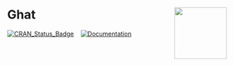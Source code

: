 # Ghat <img src="https://github.com/Medhat86/Ghat/blob/master/1649142570895.jpg" align="right" alt="" width="120" />


[![CRAN_Status_Badge](http://www.r-pkg.org/badges/version/sjPlot)](https://[cran.r-project.org/package=sjPlot](https://cran.r-project.org/web/packages/Ghat/index.html)) &#160;&#160; [![Documentation](https://img.shields.io/badge/documentation-sjPlot-orange.svg?colorB=E91E63)](https://strengejacke.github.io/sjPlot/) &#160;&#160;
